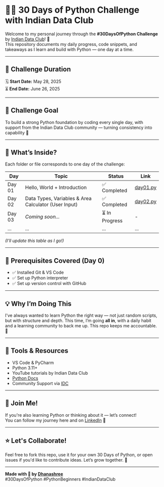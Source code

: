 # 👩‍💻 30 Days of Python Challenge with Indian Data Club

Welcome to my personal journey through the **#30DaysOfPython Challenge** by [Indian Data Club](https://indiandataclub.com/)! 🚀  
This repository documents my daily progress, code snippets, and takeaways as I learn and build with Python — one day at a time.

---

## 📅 Challenge Duration
🗓️ **Start Date:** May 28, 2025  
⏳ **End Date:** June 26, 2025

---

## 🎯 Challenge Goal
To build a strong Python foundation by coding every single day, with support from the Indian Data Club community — turning consistency into capability 💪

---

## 🧠 What’s Inside?

Each folder or file corresponds to one day of the challenge:

| Day | Topic | Status | Link |
|-----|-------|--------|------|
| Day 01 | Hello, World + Introduction | ✅ Completed | [day01.py](Day1/day1.py)|
| Day 02 | Data Types, Variables & Area Calculator (User Input) | ✅ Completed |  [day02.py](Day2/day2.py)|
| Day 03 | *Coming soon...* | ⏳ In Progress | - |
| ... | ... | ... | ... |

_(I’ll update this table as I go!)_

---

## 🔧 Prerequisites Covered (Day 0)
- ✅ Installed Git & VS Code
- ✅ Set up Python interpreter
- ✅ Set up version control with GitHub

---

## 💡 Why I’m Doing This
I've always wanted to learn Python the right way — not just random scripts, but with structure and depth. This time, I’m going **all in**, with a daily habit and a learning community to back me up. This repo keeps me accountable. 🧾

---

## 📌 Tools & Resources
- VS Code & PyCharm
- Python 3.11+
- YouTube tutorials by Indian Data Club
- [Python Docs](https://docs.python.org/3/)
- Community Support via [IDC](https://indiandataclub.com/)

---

## 📢 Join Me!
If you're also learning Python or thinking about it — let’s connect!  
You can follow my journey here and on [LinkedIn](https://www.linkedin.com/in/dhanashree-sr/) 💙

---

## ⭐ Let's Collaborate!
Feel free to fork this repo, use it for your own 30 Days of Python, or open issues if you'd like to contribute ideas. Let’s grow together. 🌱

---

**Made with 💙 by [Dhanashree](https://dhanashreesr.vercel.app/)**  
#30DaysOfPython #PythonBeginners #IndianDataClub
